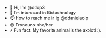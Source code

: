 - 👋 Hi, I’m @ddop3
- 👀 I’m interested in Biotechnology
- 📫 How to reach me in ig @ddanielaolp
- 😄 Pronouns: she/her
- ⚡ Fun fact: My favorite animal is the axolotl :).

<!---
ddop3/ddop3 is a ✨ special ✨ repository because its `README.md` (this file) appears on your GitHub profile.
You can click the Preview link to take a look at your changes.
--->
